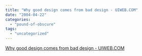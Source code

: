 ```yaml
---
title: "Why good design comes from bad design - UIWEB.COM"
date: "2004-04-22"
categories: 
  - "pound-of-obscure"
tags: 
  - "uncategorized"
---
```


[Why good design comes from bad design - UIWEB.COM](http://www.uiweb.com/issues/issue08.htm)
